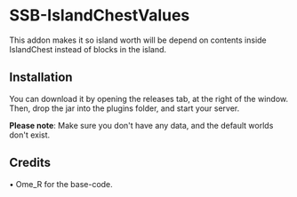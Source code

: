 # SSB-IslandChestValues
This addon makes it so island worth will be depend on contents inside IslandChest instead of blocks in the island.

## Installation

You can download it by opening the releases tab, at the right of the window. Then, drop the jar into the plugins folder, and start your server.

**Please note**: Make sure you don't have any data, and the default worlds don't exist.

## Credits

• Ome_R for the base-code.
